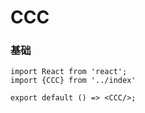 # CCC

### 基础
```tsx
import React from 'react';
import {CCC} from '../index'

export default () => <CCC/>;
```
